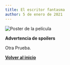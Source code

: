 ```yaml
---
title: El escritor fantasma
author: 5 de enero de 2021
---
```


![Poster de la película](https://m.media-amazon.com/images/M/MV5BMTI3NzMwMzkyNV5BMl5BanBnXkFtZTcwODk4NjQxMw@@._V1_.jpg)

**Advertencia de spoilers**

Otra Prueba.

[**Volver al inicio**](../index.html)

